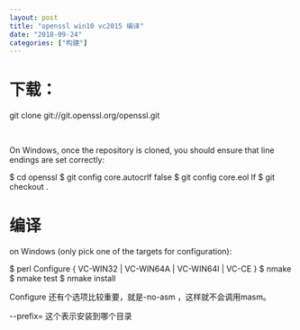 ```yaml
---
layout: post
title: "openssl win10 vc2015 编译"
date: "2018-09-24"
categories: ["构建"]
---
```


# 下载：

git clone git://git.openssl.org/openssl.git

 

On Windows, once the repository is cloned, you should ensure that line endings are set correctly:

$ cd openssl $ git config core.autocrlf false $ git config core.eol lf $ git checkout .

# 编译

on Windows (only pick one of the targets for configuration):

$ perl Configure { VC-WIN32 | VC-WIN64A | VC-WIN64I | VC-CE } $ nmake $ nmake test $ nmake install

Configure 还有个选项比较重要，就是-no-asm ，这样就不会调用masm。

\--prefix= 这个表示安装到哪个目录
